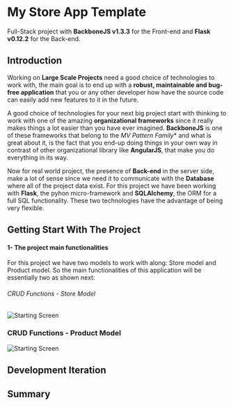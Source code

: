 # My Store App Template

Full-Stack project with **BackboneJS v1.3.3** for the Front-end and **Flask v0.12.2** for the Back-end.

## Introduction

Working on **Large Scale Projects** need a good choice of technologies to work with, the main goal is to end up with a **robust, maintainable and bug-free application** that you or any other developer how have the source code can easily add new features to it in the future.

A good choice of technologies for your next big project start with thinking to work with one of the amazing **organizational frameworks** since it really makes things a lot easier than you have ever imagined. **BackboneJS** is one of these frameworks that belong to the **MV* Pattern Family** and what is great about it, is the fact that you end-up doing things in your own way in contrast of other organizational library like **AngularJS**, that make you do everything in its way.

Now for real world project, the presence of **Back-end** in the server side, make  a lot of sense since we need it to communicate with the **Database** where all of the project data exist. For this project we have been working with **Flask**, the pyhon micro-framework and **SQLAlchemy**, the ORM for a full SQL functionality. These two technologies have the advantage of being very flexible.

## Getting Start With The Project

#### 1- The project main functionalities

For this project we have two models to work with along: Store model and Product model. So the main functionalities of this application will be essentially two as shown next:

###### CRUD Functions - Store Model

![Starting Screen](https://github.com/KawtharE/MyStoreApp/blob/master/assets/CRUD-Store-Model.gif)


### CRUD Functions - Product Model

![Starting Screen](https://github.com/KawtharE/MyStoreApp/blob/master/assets/CRUD-Product-Model.gif)


## Development Iteration
## Summary




